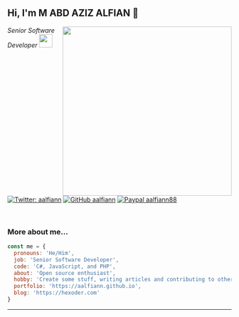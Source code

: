 <!--
**aalfiann/aalfiann** is a ✨ _special_ ✨ repository because its `README.md` (this file) appears on your GitHub profile.

Here are some ideas to get you started:

- 🔭 I’m currently working on ...
- 🌱 I’m currently learning ...
- 👯 I’m looking to collaborate on ...
- 🤔 I’m looking for help with ...
- 💬 Ask me about ...
- 📫 How to reach me: ...
- 😄 Pronouns: ...
- ⚡ Fun fact: ...
-->

<h2> Hi, I'm M ABD AZIZ ALFIAN 👋</h2>

<img align='right' src="https://github-readme-stats.vercel.app/api?username=aalfiann&show_icons=true&theme=radical" width="380">
<p><em>Senior Software Developer <img src="https://media.giphy.com/media/WUlplcMpOCEmTGBtBW/giphy.gif" width="30"><br>
</em></p>

[![Twitter: aalfiann](https://img.shields.io/twitter/follow/aalfiann?style=flat-square)](https://twitter.com/aalfiann)
[![GitHub aalfiann](https://img.shields.io/github/followers/aalfiann?label=follow%20github&style=flat-square)](https://github.com/aalfiann)
[![Paypal aalfiann88](https://img.shields.io/badge/$-support-ff69b4.svg?style=flat)](https://paypal.me/aalfiann88)

<br>

### More about me...

```js
const me = {
  pronouns: 'He/Him',
  job: 'Senior Software Developer',
  code: 'C#, JavaScript, and PHP',
  about: 'Open source enthusiast',
  hobby: 'Create some stuff, writing articles and contributing to other projects',
  portfolio: 'https://aalfiann.github.io',
  blog: 'https://hexoder.com'
}
```
---
